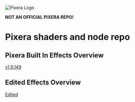 ![Pixera Logo](https://pixera.one/typo3conf/ext/avtheme/Resources/Public/Images/pixera-logo.svg)

**NOT AN OFFICIAL PIXERA REPO!**

# Pixera shaders and node repo

## Pixera Built In Effects Overview
[v1.9.149](/Pixera/Shaders/v1.9.149/_effect_overview.md)
## Edited Effects Overview
[Edited](/Shaders/Pixera-Edited/_effect_overview.md)
